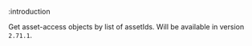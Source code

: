 :introduction

Get asset-access objects by list of assetIds. Will be available in version `2.71.1`.
